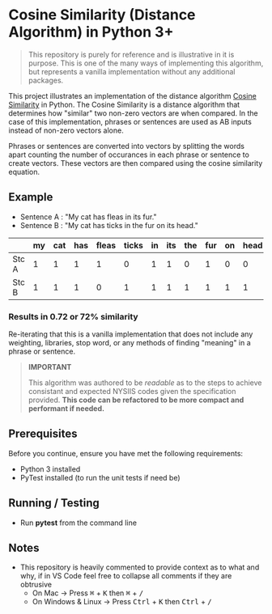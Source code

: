 # Cosine Similarity (Distance Algorithm) in Python 3+

> This repository is purely for reference and is illustrative in it is purpose. This is one of the many ways of implementing this algorithm, but represents a vanilla implementation without any additional packages.


This project illustrates an implementation of the distance algorithm [Cosine Similarity](https://en.wikipedia.org/wiki/Cosine_similarity) in Python. The Cosine Similarity is a distance algorithm that determines how "similar" two non-zero vectors are when compared. In the case of this implementation, phrases or sentences are used as AB inputs instead of non-zero vectors alone.

Phrases or sentences are converted into vectors by splitting the words apart counting the number of occurances in each phrase or sentence to create vectors. These vectors are then compared using the cosine similarity equation.

## Example

* Sentence A : "My cat has fleas in its fur."
* Sentence B : "My cat has ticks in the fur on its head."


||my|cat|has|fleas|ticks|in|its|the|fur|on|head|
|-----|-----|-----|-----|-----|-----|-----|-----|-----|-----|-----|-----|
|Stc A|1|1|1|1|0|1|1|0|1|0|0
|Stc B|1|1|1|0|1|1|1|1|1|1|1

### Results in 0.72 or 72% similarity
Re-iterating that this is a vanilla implementation that does not include any weighting, libraries, stop word, or any methods of finding "meaning" in a phrase or sentence.


> **IMPORTANT**
>
> This algorithm was authored to be *readable* as to the steps to achieve consistant and expected NYSIIS codes given the specification provided. 
 **This code can be refactored to be more compact and performant if needed.**


## Prerequisites

Before you continue, ensure you have met the following requirements:

* Python 3 installed
* PyTest installed (to run the unit tests if need be)

## Running / Testing

* Run **pytest** from the command line 


## Notes

* This repository is heavily commented to provide context as to what and why, if in VS Code feel free to collapse all comments if they are obtrusive
    * On Mac -> Press <kbd>&#8984;</kbd> + <kbd>K</kbd> then <kbd>&#8984;</kbd> + <kbd>/</kbd> 
    * On Windows & Linux -> Press <kbd>Ctrl</kbd> + <kbd>K</kbd> then <kbd>Ctrl</kbd> + <kbd>/</kbd> 

